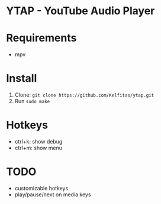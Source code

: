 # YTAP - YouTube Audio Player

# Requirements
- mpv

# Install
1. Clone: `git clone https://github.com/Kelfitas/ytap.git`
1. Run `sudo make`

# Hotkeys
- ctrl+k: show debug
- ctrl+m: show menu

# TODO
- customizable hotkeys
- play/pause/next on media keys
